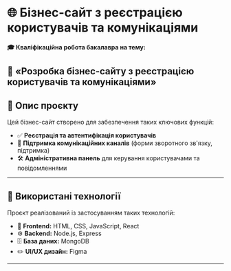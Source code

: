# 🌐 Бізнес-сайт з реєстрацією користувачів та комунікаціями

**🎓 Кваліфікаційна робота бакалавра на тему:**

## 📝 «Розробка бізнес-сайту з реєстрацією користувачів та комунікаціями»

## 🧾 Опис проєкту

Цей бізнес-сайт створено для забезпечення таких ключових функцій:

- ✅ **Реєстрація та автентифікація користувачів**
- 💬 **Підтримка комунікаційних каналів** (форми зворотного зв'язку, підтримка)
- 🛠️ **Адміністративна панель** для керування користувачами та повідомленнями

---

## 🧰 Використані технології

Проєкт реалізований із застосуванням таких технологій:

- 🎨 **Frontend:** HTML, CSS, JavaScript, React
- ⚙️ **Backend:** Node.js, Express
- 🗄️ **База даних:** MongoDB
- ✏️ **UI/UX дизайн:** Figma

---
